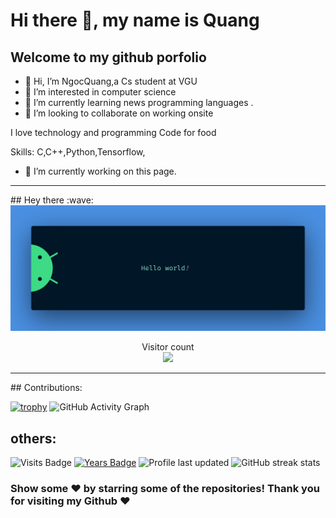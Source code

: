 # Hi there 👋, my name is Quang
## Welcome to my github porfolio

  
- 👋 Hi, I’m NgocQuang,a Cs student at  VGU
- 👀 I’m interested in computer science
- 🌱 I’m currently learning news programming languages .
- 💞️ I’m looking to collaborate on working onsite


I love technology and programming
Code for food

Skills: C,C++,Python,Tensorflow,

- 🔭 I’m currently working on this page. 

  

<hr />
## Hey there :wave:

<img src="https://raw.githubusercontent.com/Quangoateo/Quangoateo/main/banner.png" alt="Hello world">

<p align="center"> 
  Visitor count<br>
  <img src="https://profile-counter.glitch.me/Quangoateo/count.svg" />
</p>
<hr />
## Contributions:

[![trophy](https://github-profile-trophy.vercel.app/?username=Quangoateo&theme=flat&column=6&margin-w=15&margin-h=15)](https://github.com/ryo-ma/github-profile-trophy)
![GitHub Activity Graph](https://activity-graph.herokuapp.com/graph?username=Quangoateo)  

## others:
![Visits Badge](https://badges.pufler.dev/visits/Quangoateo/Quangoateo?logo=GitHub&label=visits&color=success&logoColor=white&style=flat-square)
[![Years Badge](https://badges.pufler.dev/years/Quangoateo)](https://badges.pufler.dev)
![Profile last updated](https://img.shields.io/github/last-commit/Quangoateo/Quangoateo/main?label=Last%20updated&style=flat)
![GitHub streak stats](https://github-readme-streak-stats.herokuapp.com/?user=Quangoateo) 
### Show some ❤️ by starring some of the repositories! Thank you for visiting my Github ❤️
